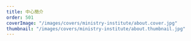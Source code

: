 ```yaml
---
title: 中心簡介
order: 501
coverImage: "/images/covers/ministry-institute/about.cover.jpg"
thumbnail: "/images/covers/ministry-institute/about.thumbnail.jpg"
---
```


